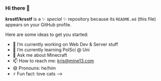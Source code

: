 ### Hi there 👋


**krsstf/krsstf** is a ✨ _special_ ✨ repository because its `README.md` (this file) appears on your GitHub profile.

Here are some ideas to get you started:

- 🔭 I’m currently working on Web Dev & Server stuff
- 🌱 I’m currently learning PolSci @ Uni
- 💬 Ask me about Minecraft
- 📫 How to reach me: kris@mine13.com
- 😄 Pronouns: he/him
- ⚡ Fun fact: love cats
-->
